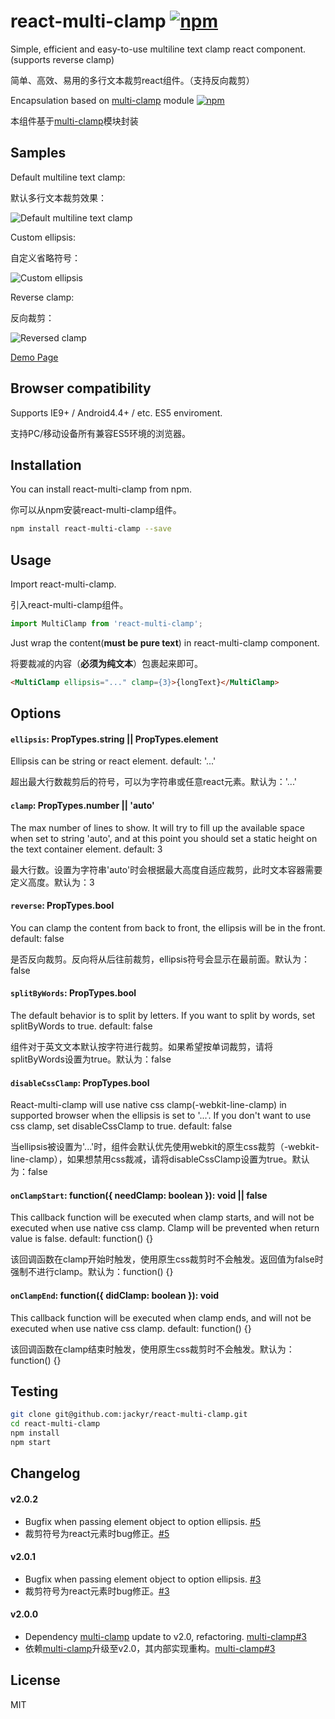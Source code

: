 # react-multi-clamp [![npm](https://img.shields.io/npm/v/react-multi-clamp.svg?style=flat-square)](https://www.npmjs.com/package/react-multi-clamp)
Simple, efficient and easy-to-use multiline text clamp react component. (supports reverse clamp)

简单、高效、易用的多行文本裁剪react组件。（支持反向裁剪）

Encapsulation based on [multi-clamp](https://github.com/jackyr/multi-clamp) module [![npm](https://img.shields.io/npm/v/multi-clamp.svg?style=flat-square)](https://www.npmjs.com/package/multi-clamp)

本组件基于[multi-clamp](https://github.com/jackyr/multi-clamp)模块封装

## Samples
Default multiline text clamp:

默认多行文本裁剪效果：

![Default multiline text clamp](https://raw.githubusercontent.com/jackyr/react-multi-clamp/master/example/sample1.png)

Custom ellipsis:

自定义省略符号：

![Custom ellipsis](https://raw.githubusercontent.com/jackyr/react-multi-clamp/master/example/sample2.png)

Reverse clamp:

反向裁剪：

![Reversed clamp](https://raw.githubusercontent.com/jackyr/react-multi-clamp/master/example/sample3.png)

[Demo Page](https://jackyr.github.io/react-multi-clamp/site/)

## Browser compatibility
Supports IE9+ / Android4.4+ / etc. ES5 enviroment.

支持PC/移动设备所有兼容ES5环境的浏览器。

## Installation
You can install react-multi-clamp from npm.

你可以从npm安装react-multi-clamp组件。

```sh
npm install react-multi-clamp --save
```

## Usage
Import react-multi-clamp.

引入react-multi-clamp组件。

```js
import MultiClamp from 'react-multi-clamp';
```

Just wrap the content(**must be pure text**) in react-multi-clamp component.

将要裁减的内容（**必须为纯文本**）包裹起来即可。

```html 
<MultiClamp ellipsis="..." clamp={3}>{longText}</MultiClamp>
```

## Options
#### `ellipsis`: PropTypes.string || PropTypes.element
Ellipsis can be string or react element. default: '...'

超出最大行数裁剪后的符号，可以为字符串或任意react元素。默认为：'...'

#### `clamp`: PropTypes.number || 'auto'
The max number of lines to show. It will try to fill up the available space when set to string 'auto', and at this point you should set a static height on the text container element. default: 3

最大行数。设置为字符串'auto'时会根据最大高度自适应裁剪，此时文本容器需要定义高度。默认为：3

#### `reverse`: PropTypes.bool
You can clamp the content from back to front, the ellipsis will be in the front. default: false

是否反向裁剪。反向将从后往前裁剪，ellipsis符号会显示在最前面。默认为：false

#### `splitByWords`: PropTypes.bool
The default behavior is to split by letters. If you want to split by words, set splitByWords to true. default: false

组件对于英文文本默认按字符进行裁剪。如果希望按单词裁剪，请将splitByWords设置为true。默认为：false

#### `disableCssClamp`: PropTypes.bool
React-multi-clamp will use native css clamp(-webkit-line-clamp) in supported browser when the ellipsis is set to '...'. If you don't want to use css clamp, set disableCssClamp to true. default: false

当ellipsis被设置为'...'时，组件会默认优先使用webkit的原生css裁剪（-webkit-line-clamp），如果想禁用css裁减，请将disableCssClamp设置为true。默认为：false

#### `onClampStart`: function({ needClamp: boolean }): void || false
This callback function will be executed when clamp starts, and will not be executed when use native css clamp. Clamp will be prevented when return value is false. default: function() {}

该回调函数在clamp开始时触发，使用原生css裁剪时不会触发。返回值为false时强制不进行clamp。默认为：function() {}

#### `onClampEnd`: function({ didClamp: boolean }): void
This callback function will be executed when clamp ends, and will not be executed when use native css clamp. default: function() {}

该回调函数在clamp结束时触发，使用原生css裁剪时不会触发。默认为：function() {}

## Testing
```sh
git clone git@github.com:jackyr/react-multi-clamp.git
cd react-multi-clamp
npm install
npm start
```

## Changelog
#### v2.0.2
- Bugfix when passing element object to option ellipsis. [#5](https://github.com/jackyr/react-multi-clamp/issues/5)
- 裁剪符号为react元素时bug修正。[#5](https://github.com/jackyr/react-multi-clamp/issues/5)

#### v2.0.1
- Bugfix when passing element object to option ellipsis. [#3](https://github.com/jackyr/react-multi-clamp/issues/3)
- 裁剪符号为react元素时bug修正。[#3](https://github.com/jackyr/react-multi-clamp/issues/3)

#### v2.0.0
- Dependency [multi-clamp](https://github.com/jackyr/multi-clamp) update to v2.0, refactoring. [multi-clamp#3](https://github.com/jackyr/multi-clamp/issues/3)
- 依赖[multi-clamp](https://github.com/jackyr/multi-clamp)升级至v2.0，其内部实现重构。[multi-clamp#3](https://github.com/jackyr/multi-clamp/issues/3)

## License
MIT
